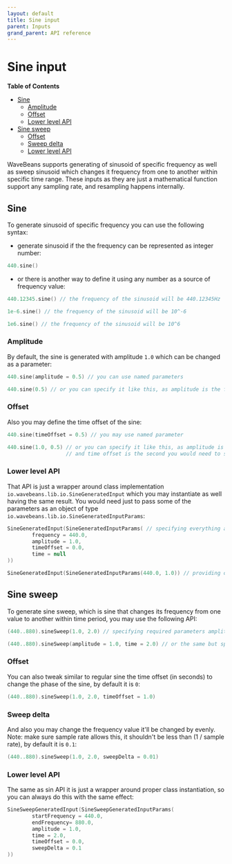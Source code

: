 ```yaml
---
layout: default
title: Sine input
parent: Inputs
grand_parent: API reference
---
```

# Sine input

<!-- START doctoc generated TOC please keep comment here to allow auto update -->
<!-- DON'T EDIT THIS SECTION, INSTEAD RE-RUN doctoc TO UPDATE -->
**Table of Contents**

- [Sine](#sine)
  - [Amplitude](#amplitude)
  - [Offset](#offset)
  - [Lower level API](#lower-level-api)
- [Sine sweep](#sine-sweep)
  - [Offset](#offset-1)
  - [Sweep delta](#sweep-delta)
  - [Lower level API](#lower-level-api-1)

<!-- END doctoc generated TOC please keep comment here to allow auto update -->

WaveBeans supports generating of sinusoid of specific frequency as well as sweep sinusoid which changes it frequency from one to another within specific time range. These inputs as they are just a mathematical function support any sampling rate, and resampling happens internally.

## Sine

To generate sinusoid of specific frequency you can use the following syntax:

* generate sinusoid if the the frequency can be represented as integer number: 

```kotlin
440.sine()
```

* or there is another way to define it using any number as a source of frequency value:

```kotlin
440.12345.sine() // the frequency of the sinusoid will be 440.12345Hz

1e-6.sine() // the frequency of the sinusoid will be 10^-6

1e6.sine() // the frequency of the sinusoid will be 10^6
```

### Amplitude

By default, the sine is generated with amplitude `1.0` which can be changed as a parameter:

```kotlin
440.sine(amplitude = 0.5) // you can use named parameters

440.sine(0.5) // or you can specify it like this, as amplitude is the first argument if the sine function
```

### Offset

Also you may define the time offset of the sine:

```kotlin
440.sine(timeOffset = 0.5) // you may use named parameter

440.sine(1.0, 0.5) // or you can specify it like this, as amplitude is the first argument 
                   // and time offset is the second you would need to specify them both.
```

### Lower level API

That API is just a wrapper around class implementation `io.wavebeans.lib.io.SineGeneratedInput` which you may instantiate as well having the same result. You would need just to pass some of the parameters as an object of type `io.wavebeans.lib.io.SineGeneratedInputParams`:

```kotlin
SineGeneratedInput(SineGeneratedInputParams( // specifying everything as named parameters
        frequency = 440.0,
        amplitude = 1.0,
        timeOffset = 0.0,
        time = null
))

SineGeneratedInput(SineGeneratedInputParams(440.0, 1.0)) // providing only required parameters -- frequency and amplitude

```

## Sine sweep

To generate sine sweep, which is sine that changes its frequency from one value to another within time period, you may use the following API:

```kotlin
(440..880).sineSweep(1.0, 2.0) // specifying required parameters amplitude and time to get from start to end frequency

(440..880).sineSweep(amplitude = 1.0, time = 2.0) // or the same but specifying as named parameters
```

### Offset

You can also tweak similar to regular sine the time offset (in seconds) to change the phase of the sine, by default it is `0`:

```kotlin
(440..880).sineSweep(1.0, 2.0, timeOffset = 1.0) 
```

### Sweep delta

And also you may change the frequency value it'll be changed by evenly. Note: make sure sample rate allows this, it shouldn't be less than (1 / sample rate), by default it is `0.1`:

```kotlin
(440..880).sineSweep(1.0, 2.0, sweepDelta = 0.01) 
```

### Lower level API

The same as sin API it is just a wrapper around proper class instantiation, so you can always do this with the same effect:

```kotlin
SineSweepGeneratedInput(SineSweepGeneratedInputParams(
        startFrequency = 440.0,
        endFrequency= 880.0,
        amplitude = 1.0,
        time = 2.0,
        timeOffset = 0.0,
        sweepDelta = 0.1
))
```